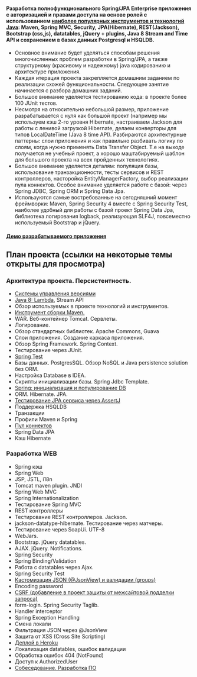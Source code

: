 #### Разработка полнофункционального Spring/JPA Enterprise приложения c авторизацией и правами доступа на основе ролей с использованием <a href="https://zeroturnaround.com/rebellabs/java-tools-and-technologies-landscape-2016/" target="_blank">наиболее популярных инструментов и технологий Java</a>: Maven, Spring MVC, Security, JPA(Hibernate), REST(Jackson), Bootstrap (css,js), datatables, jQuery + plugins, Java 8 Stream and Time API и сохранением в базах данных Postgresql и HSQLDB.

-  Основное внимание будет уделяться способам решения многочисленных проблем разработки в Spring/JPA, а также структурному (красивому и надежному) java кодированию и архитектуре приложения.
-  Каждая итерация проекта закрепляется домашним заданием по реализации схожей функциональности. Следующее занятие начинается с разбора домашних заданий.
-  Большое внимание уделяется тестированию кода: в проекте более 100 JUnit тестов.
-  Несмотря на относительно небольшой размер, приложение разрабатывается с нуля как большой проект (например мы используем кэш 2-го уровня Hibernate, настраиваем Jackson для работы с ленивой загрузкой
Hibernate, делаем конверторы для типов LocalDateTime (Java 8 time API).
            Разбираются архитектурные паттерны: слои приложения и как правильно разбивать логику по слоям, когда нужно применять Data Transfer Object.
            Т.е на выходе получается не учебный проект, а хорошо маштабируемый шаблон для большого проекта на всех пройденных технологиях.
-   Большое внимание уделяется деталям: популяция базы, использование транзакционности, тесты сервисов и REST
            контроллеров, насторойка EntityManagerFactory,
            выбор реализации пула коннектов. Особое внимание уделяется работе с базой: через Spring JDBC, Spring ORM и
            Spring Data Jpa.
-   Используются самые востребованные на сегодняшний момент фреймворки: Maven, Spring Security 4
            вместе с Spring Security Test, наиболее удобный для работы с базой проект Spring Data Jpa, библиотека логирования logback, реализующая SLF4J, повсеместно используемый Bootstrap и jQuery.

#### <a href="http://topjava.herokuapp.com/" target=_blank>Демо разрабатываемого приложения</a>

## План проекта (ссылки на некоторые темы открыты для просмотра)
### Архитектура проекта. Персистентность.
-  <a href="https://drive.google.com/file/d/0B9Ye2auQ_NsFSUNrdVc0bDZuX2s">Системы управления версиями</a>
-  <a href="http://www.youtube.com/watch?v=_PDIVhEs6TM">Java 8: Lambda</a>, Stream API
-  Обзор используемых в проекте технологий и инструментов.
-  <a href="https://drive.google.com/open?id=0B9Ye2auQ_NsFSlZMTXBJRXJpakU">Инструмент сборки Maven.</a>
-  WAR. Веб-контейнер Tomcat. Сервлеты.
-  Логирование.
-  Обзор стандартных библиотек. Apache Commons, Guava
-  Слои приложения. Создание каркаса приложения.
-  Обзор Spring Framework. Spring Context.
-  Тестирование через JUnit.
-  <a href="https://drive.google.com/file/d/0B9Ye2auQ_NsFai1veG9qaFZlZ2s/view">Spring Test</a>
-  Базы данных. PostgresSQL. Обзор NoSQL и Java persistence solution без ORM.
-  Настройка Database в IDEA.
-  Скрипты инициализации базы. Spring Jdbc Template.
-  <a href="https://drive.google.com/file/d/0B9Ye2auQ_NsFU0Z2R190eDllYmM/view">Spring: инициализация и популирование DB</a>
-  ORM. Hibernate. JPA.
- [Тестирование JPA сервиса через AssertJ](https://www.youtube.com/watch?v=BlyaXT6tOaw)
-  Поддержка HSQLDB
-  Транзакции
-  Профили Maven и Spring
-  <a href="https://drive.google.com/open?id=0B9Ye2auQ_NsFTWJOdHduOWtNcTA">Пул коннектов</a>
-  Spring Data JPA
-  Кэш Hibernate

### Разработка WEB
-  Spring кэш
-  Spring Web
-  JSP, JSTL, i18n
-  Tomcat maven plugin. JNDI
-  Spring Web MVC
-  Spring Internationalization
-  Тестирование Spring MVC
-  REST контроллеры
-  Тестирование REST контроллеров. Jackson.
-  jackson-datatype-hibernate. Тестирование через матчеры.
-  Тестирование через SoapUi. UTF-8
-  WebJars.
-  Bootstrap. jQuery datatables.
-  AJAX. jQuery. Notifications.
-  Spring Security
-  Spring Binding/Validation
-  Работа с datatables через Ajax.
-  Spring Security Test
- [Кастомизация JSON (@JsonView) и валидации (groups)](https://drive.google.com/open?id=0B9Ye2auQ_NsFRTFsTjVHR2dXczA)
-  Encoding password
-  <a href="https://drive.google.com/file/d/0B9Ye2auQ_NsFNDlPZGdUNThzNUU/view">CSRF (добавление в проект защиты от межсайтовой подделки запроса)</a>
-  form-login. Spring Security Taglib.
-  Handler interceptor
-  Spring Exception Handling
-  Смена локали
-  Фильтрация JSON через @JsonView
-  Защита от XSS (Cross Site Scripting)
-  <a href="https://drive.google.com/open?id=0B9Ye2auQ_NsFZkpVM19QWFBOQ2c">Деплой в Heroku</a>
-  Локализация datatables, ошибок валидации
-  Обработка ошибок 404 (NotFound)
-  Доступ к AuthorizedUser
-  <a href="https://drive.google.com/open?id=0B9Ye2auQ_NsFNUpzYW1nLUZTaXM">Собеседование. Разработка ПО</a>
